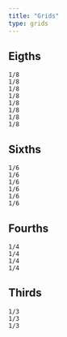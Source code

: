 ```yaml
---
title: "Grids"
type: grids
---
```


<section class="guide page-section">
    <h2>Eigths</h2>
    <div class="row">
        <div class="col col-1-8 col-md-4 col-sm-2 col-xs-1">
            <div class="col-content"><code>1/8</code></div>
        </div>
        <div class="col col-1-8 col-md-4 col-sm-2 col-xs-1">
            <div class="col-content"><code>1/8</code></div>
        </div>
        <div class="col col-1-8 col-md-4 col-sm-2 col-xs-1">
            <div class="col-content"><code>1/8</code></div>
        </div>
        <div class="col col-1-8 col-md-4 col-sm-2 col-xs-1">
            <div class="col-content"><code>1/8</code></div>
        </div>
        <div class="col col-1-8 col-md-4 col-sm-2 col-xs-1">
            <div class="col-content"><code>1/8</code></div>
        </div>
        <div class="col col-1-8 col-md-4 col-sm-2 col-xs-1">
            <div class="col-content"><code>1/8</code></div>
        </div>
        <div class="col col-1-8 col-md-4 col-sm-2 col-xs-1">
            <div class="col-content"><code>1/8</code></div>
        </div>
        <div class="col col-1-8 col-md-4 col-sm-2 col-xs-1">
            <div class="col-content"><code>1/8</code></div>
        </div>
    </div>
    <h2>Sixths</h2>
    <div class="row">
        <div class="col col-1-6 col-md-3 col-sm-2 col-xs-1">
            <div class="col-content"><code>1/6</code></div>
        </div>
        <div class="col col-1-6 col-md-3 col-sm-2 col-xs-1">
            <div class="col-content"><code>1/6</code></div>
        </div>
        <div class="col col-1-6 col-md-3 col-sm-2 col-xs-1">
            <div class="col-content"><code>1/6</code></div>
        </div>
        <div class="col col-1-6 col-md-3 col-sm-2 col-xs-1">
            <div class="col-content"><code>1/6</code></div>
        </div>
        <div class="col col-1-6 col-md-3 col-sm-2 col-xs-1">
            <div class="col-content"><code>1/6</code></div>
        </div>
        <div class="col col-1-6 col-md-3 col-sm-2 col-xs-1">
            <div class="col-content"><code>1/6</code></div>
        </div>
    </div>
    <h2>Fourths</h2>
    <div class="row">
        <div class="col col-1-4 col-md-4 col-sm-2 col-xs-1">
            <div class="col-content"><code>1/4</code></div>
        </div>
        <div class="col col-1-4 col-md-4 col-sm-2 col-xs-1">
            <div class="col-content"><code>1/4</code></div>
        </div>
        <div class="col col-1-4 col-md-4 col-sm-2 col-xs-1">
            <div class="col-content"><code>1/4</code></div>
        </div>
        <div class="col col-1-4 col-md-4 col-sm-2 col-xs-1">
            <div class="col-content"><code>1/4</code></div>
        </div>
    </div>
    <h2>Thirds</h2>
    <div class="row">
        <div class="col col-1-3 col-sm-1">
            <div class="col-content"><code>1/3</code></div>
        </div>
        <div class="col col-1-3 col-sm-1">
            <div class="col-content"><code>1/3</code></div>
        </div>
        <div class="col col-1-3 col-sm-1">
            <div class="col-content"><code>1/3</code></div>
        </div>
    </div>
</section>
